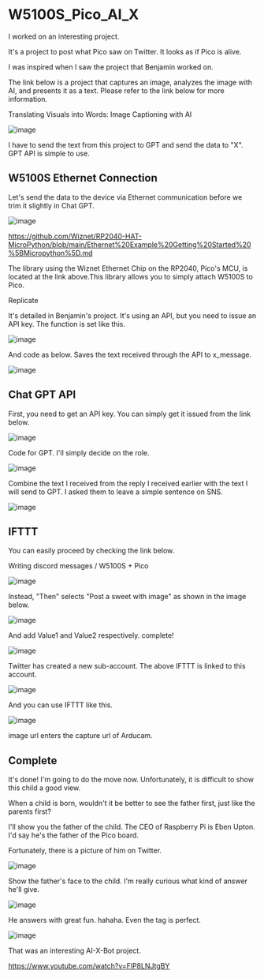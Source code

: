 # W5100S_Pico_AI_X

I worked on an interesting project. 

It's a project to post what Pico saw on Twitter. It looks as if Pico is alive.

I was inspired when I saw the project that Benjamin worked on.

The link below is a project that captures an image, analyzes the image with AI, and presents it as a text. Please refer to the link below for more information.

Translating Visuals into Words: Image Captioning with AI

![image](https://github.com/wiznetmaker/W5100S_Pico_AI_X/assets/111826791/07ca6582-b5ce-434e-a460-f8f15f742d7a)

I have to send the text from this project to GPT and send the data to "X". GPT API is simple to use.

## W5100S Ethernet Connection

Let's send the data to the device via Ethernet communication before we trim it slightly in Chat GPT.

![image](https://github.com/wiznetmaker/W5100S_Pico_AI_X/assets/111826791/f5738067-70b7-4dea-b2c7-d8206748ab46)

https://github.com/Wiznet/RP2040-HAT-MicroPython/blob/main/Ethernet%20Example%20Getting%20Started%20%5BMicropython%5D.md

The library using the Wiznet Ethernet Chip on the RP2040, Pico's MCU, is located at the link above.This library allows you to simply attach W5100S to Pico.

Replicate

It's detailed in Benjamin's project. It's using an API, but you need to issue an API key. The function is set like this.

![image](https://github.com/wiznetmaker/W5100S_Pico_AI_X/assets/111826791/1283200f-4d5c-466f-ba9f-82fefb6657b3)

And code as below. Saves the text received through the API to x_message.

![image](https://github.com/wiznetmaker/W5100S_Pico_AI_X/assets/111826791/3fca8281-c855-4a55-b885-8d53c4c03140)


## Chat GPT API

First, you need to get an API key. You can simply get it issued from the link below.

![image](https://github.com/wiznetmaker/W5100S_Pico_AI_X/assets/111826791/e63fb0c9-47cd-44be-b63c-abaa1432dc34)

Code for GPT. I'll simply decide on the role.

![image](https://github.com/wiznetmaker/W5100S_Pico_AI_X/assets/111826791/8b71d118-66c3-4c97-b106-13b62c2918ac)

Combine the text I received from the reply I received earlier with the text I will send to GPT. I asked them to leave a simple sentence on SNS.

![image](https://github.com/wiznetmaker/W5100S_Pico_AI_X/assets/111826791/11e5b860-28d0-4c49-bf85-67753d930652)


## IFTTT

You can easily proceed by checking the link below.

Writing discord messages / W5100S + Pico

![image](https://github.com/wiznetmaker/W5100S_Pico_AI_X/assets/111826791/f45b8b45-f271-4b5e-a46f-80f4799910c0)

Instead, "Then" selects "Post a sweet with image" as shown in the image below.

![image](https://github.com/wiznetmaker/W5100S_Pico_AI_X/assets/111826791/6c721193-2fd9-446a-aacb-752b6e5d071c)

And add Value1 and Value2 respectively. complete!

![image](https://github.com/wiznetmaker/W5100S_Pico_AI_X/assets/111826791/77cb81ed-d95e-4d7b-a2b4-51146156dd76)

Twitter has created a new sub-account. The above IFTTT is linked to this account.

![image](https://github.com/wiznetmaker/W5100S_Pico_AI_X/assets/111826791/7502aa4c-e914-4b74-9620-0023656353b0)

And you can use IFTTT like this.

![image](https://github.com/wiznetmaker/W5100S_Pico_AI_X/assets/111826791/ecc54eb6-a7ba-4536-86b6-db9cdd8559b7)

image url enters the capture url of Arducam.

## Complete

It's done! I'm going to do the move now. Unfortunately, it is difficult to show this child a good view.

When a child is born, wouldn't it be better to see the father first, just like the parents first?

I'll show you the father of the child. The CEO of Raspberry Pi is Eben Upton. I'd say he's the father of the Pico board.

Fortunately, there is a picture of him on Twitter.

![image](https://github.com/wiznetmaker/W5100S_Pico_AI_X/assets/111826791/a76ff51c-4097-41de-ae44-6f1706d76693)

Show the father's face to the child. I'm really curious what kind of answer he'll give.

![image](https://github.com/wiznetmaker/W5100S_Pico_AI_X/assets/111826791/23c38b6d-0a5d-4e27-8fd3-7aad81265b0a)

He answers with great fun. hahaha.  Even the tag is perfect. 

![image](https://github.com/wiznetmaker/W5100S_Pico_AI_X/assets/111826791/d1c308d4-314f-4848-b9f8-4f1f066c5e03)

That was an interesting AI-X-Bot project.

https://www.youtube.com/watch?v=FlP8LNJtgBY

